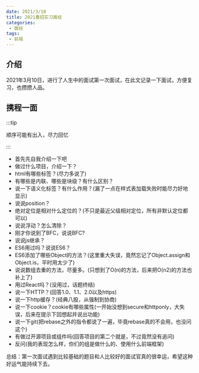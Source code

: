 ```yaml
---
date: 2021/3/10
title: 2021春招实习面经
categories:
 - 面经
tags:
 - 前端
---
```


## 介绍

2021年3月10日，进行了人生中的面试第一次面试，在此文记录一下面试，方便复习，也攒攒人品。

## 携程一面

:::tip

顺序可能有出入，尽力回忆

:::

* 首先先自我介绍一下吧
* 做过什么项目，介绍一下？
* html有哪些标签？(尽力多说了)
* 有哪些是内联、哪些是块级？有什么区别？
* 说一下语义化标签？有什么作用？(漏了一点在样式表加载失败时能尽力好地显示)
* 说说position？
* 绝对定位是相对什么定位的？(不只是最近父级相对定位，所有非默认定位都可以)
* 说说浮动？怎么清除？
* 刚才你说到了BFC，说说BFC?
* 说说js继承？
* ES6用过吗？说说ES6？
* ES6添加了哪些Object的方法？(这里重大失误，竟然忘记了Object.assign和Object.is，平时用太少了)
* 说说数组去重的方法，尽量多。(只想到了O(n)的方法，后来把O(n2)的方法也补上了)
* 用过React吗？(没用过，话题终结)
* 说一下HTTP？(回答1.0、1.1、2.0以及https)
* 说一下http缓存？(经典八股，从强制到协商)
* 说一下cookie？cookie有哪些属性(一开始没想到secure和httponly，大失误，后来在提示下回想起并说出功能)
* 说一下git(把rebase之外的指令都说了一遍，毕竟rebase真的不会用，也没问这个)
* 有做过开源项目或组件吗(回答项目的第二个就是，不过竟然没有追问)
* 反问(我的表现怎么样，你们的组是做什么的、使用什么前端框架)

总结：第一次面试遇到比较基础的题目和人比较好的面试官真的很幸运，希望这种好运气能持续下去。
